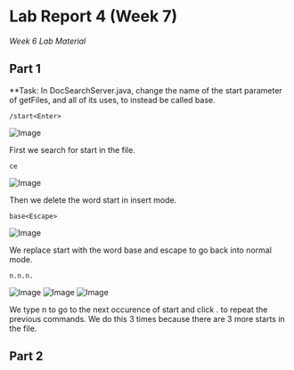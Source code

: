 # Lab Report 4 (Week 7)
*Week 6 Lab Material*

## Part 1
**Task: In DocSearchServer.java, change the name of the start parameter of getFiles, and all of its uses, to instead be called base.

```
/start<Enter>
```
![Image](start_enter.png)

First we search for start in the file.


```
ce
```
![Image](ce.png)

Then we delete the word start in insert mode.

```
base<Escape>
```
![Image](base.png)

We replace start with the word base and escape to go back into normal mode.

```
n.n.n.
```
![Image](n1.png)
![Image](n2.png)
![Image](n3.png)

We type n to go to the next occurence of start and click . to repeat the previous commands. We do this 3 times because there are 3 more starts in the file.

## Part 2

